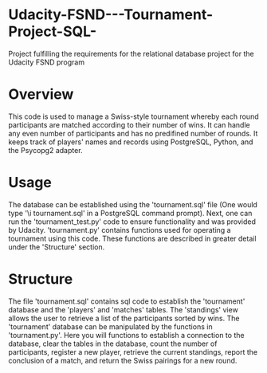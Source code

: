 # Udacity-FSND---Tournament-Project-SQL-
Project fulfilling the requirements for the relational database project for the Udacity FSND program

# Overview
This code is used to manage a Swiss-style tournament whereby each round participants are matched according to their number of wins. It can handle any even number of participants and has no predifined number of rounds. It keeps track of players' names and records using PostgreSQL, Python, and the Psycopg2 adapter.

# Usage
The database can be established using the 'tournament.sql' file (One would type '\i tournament.sql' in a PostgreSQL command prompt). Next, one can run the 'tournament_test.py' code to ensure functionality and was provided by Udacity. 'tournament.py' contains functions used for operating a tournament using this code. These functions are described in greater detail under the 'Structure' section.

# Structure
The file 'tournament.sql' contains sql code to establish the 'tournament' database and the 'players' and 'matches' tables. The 'standings' view allows the user to retrieve a list of the participants sorted by wins. The 'tournament' database can be manipulated by the functions in 'tournament.py'. Here you will functions to establish a connection to the database, clear the tables in the database, count the number of participants, register a new player, retrieve the current standings, report the conclusion of a match, and return the Swiss pairings for a new round.
